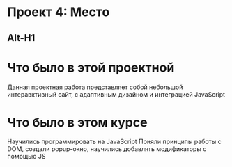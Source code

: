 # Проект 4: Место
Alt-H1
------ 
# Что было в этой проектной

Данная проектная работа представляет собой небольшой интеравктивный сайт, с адаптивным дизайном и интеграцией JavaScript

# Что было в этом курсе

Научились программировать на JavaScript
Поняли принципы работы с DOM, создали popup-окно, научились добавлять модификаторы с помощью JS



